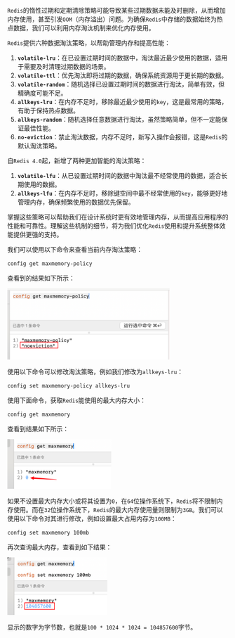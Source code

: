 `Redis`的惰性过期和定期清除策略可能导致某些过期数据未能及时删除，从而增加内存使用，甚至引发`OOM`（内存溢出）问题。为确保`Redis`中存储的数据始终为热点数据，我们可以利用内存淘汰机制来优化内存使用。

`Redis`提供六种数据淘汰策略，以帮助管理内存和提高性能：

1. **`volatile-lru`**：在已设置过期时间的数据中，淘汰最近最少使用的数据，适用于需要及时清理过期数据的场景。
2. **`volatile-ttl`**：优先淘汰即将过期的数据，确保系统资源用于更长期的数据。
3. **`volatile-random`**：随机选择已设置过期时间的数据进行淘汰，简单有效，但精确度可能不足。
4. **`allkeys-lru`**：在内存不足时，移除最近最少使用的`key`，这是最常用的策略，有助于保持热点数据。
5. **`allkeys-random`**：随机选择任意数据进行淘汰，虽然策略简单，但不一定能保证最佳性能。
6. **`no-eviction`**：禁止淘汰数据，内存不足时，新写入操作会报错，这是`Redis`的默认淘汰策略。

自`Redis 4.0`起，新增了两种更加智能的淘汰策略：

1. **`volatile-lfu`**：从已设置过期时间的数据中淘汰最不经常使用的数据，适合长期使用的数据。
2. **`allkeys-lfu`**：在内存不足时，移除键空间中最不经常使用的`key`，能够更好地管理内存，确保频繁使用的数据优先保留。

掌握这些策略可以帮助我们在设计系统时更有效地管理内存，从而提高应用程序的性能和可靠性。理解这些机制的细节，将为我们优化`Redis`使用和提升系统整体效能提供更强的支持。

我们可以使用以下命令来查看当前内存淘汰策略：

```sh
config get maxmemory-policy
```

查看到的结果如下所示：

<img src="image/image-20240929232403374.png" alt="image-20240929232403374" style="zoom:40%;" />

使用以下命令可以修改淘汰策略，例如我们修改为`allkeys-lru`：

```sh
config set maxmemory-policy allkeys-lru
```

使用下面命令，获取`Redis`能使用的最大内存大小：

```sh
config get maxmemory
```

查看到结果如下所示：

<img src="image/image-20240929232717610.png" alt="image-20240929232717610" style="zoom:40%;" />

如果不设置最大内存大小或将其设置为`0`，在`64`位操作系统下，`Redis`将不限制内存使用。而在`32`位操作系统下，`Redis`的最大内存使用量则限制为`3GB`。我们可以使用以下命令对其进行修改，例如设置最大占用内存为`100MB`：

```sh
config set maxmemory 100mb
```

再次查询最大内存，查看到如下结果：

<img src="image/image-20240929233035169.png" alt="image-20240929233035169" style="zoom:40%;" />

显示的数字为字节数，也就是`100 * 1024 * 1024 = 104857600`字节。

